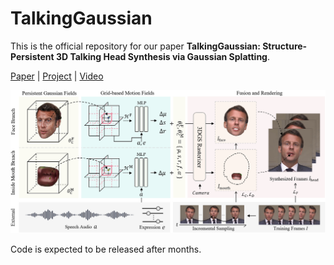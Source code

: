 # TalkingGaussian

This is the official repository for our paper **TalkingGaussian: Structure-Persistent 3D Talking Head Synthesis via Gaussian Splatting**.

[Paper](https://arxiv.org/abs/xxxxx) | [Project](https://fictionarry.github.io/TalkingGaussian/) | [Video](https://youtu.be/N5H-UZLMBWc)

![image](assets/main.png)



Code is expected to be released after months.
